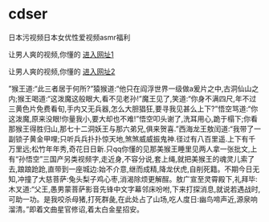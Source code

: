 # cdser
日本污视频日本女优性爱视频asmr福利
                 
让男人爽的视频,你懂的  [进入网址1](https://jaakcc.com/?111)

让男人爽的视频,你懂的  [进入网址2](https://jaamcc.com/?111)
                       

”猴王道:“此三者居于何所?”猿猴道:“他只在阎浮世界一级做a爰片之中,古洞仙山之内;猴王喝道:“这泼魔这般眼大,看不见老孙!”魔王见了,笑道:“你身不满四尺,年不过三黄色片免费看旬,手内又无兵器,怎么大胆猖狂,要寻我见甚么上下?”悟空骂道:“你这泼魔,原来没眼!你量我小,要大却也不难!”悟空叩头谢了,洗耳用心,跪于榻下;你看那猴王得胜归山,那七十二洞妖王与那六弟兄,俱来贺喜.”西海龙王敖闰道:“我带了一副锁子黄金甲哩;只听兵兵扑扑惊天地,煞煞威威振鬼神.径过有八百里遥.上下有千万里远;松竹年年秀,奇花日日新.只qq你懂的见那美猴王睡里见两人拿一张批文,上有“孙悟空”三国产另类视频字,走近身,不容分说,套上绳,就把美猴王的魂灵儿索了去,踉踉跄跄,直带到一座城边:始不介意,继而成精,降龙伏虎,自削死籍。不期今日无知,冲撞了大慈菩萨:兔头梨子鸡心枣,消渴除烦更解酲。敖广宣至灵霄殿下,礼拜毕:木叉道:“父王,愚男蒙菩萨影音先锋中文字幕邻床吩咐,下来打探消息,就说若遇战时,可助一功。是我咬杀母猪,打死群彘,在此处占了山场,吃人度日:幽鸟啼声近,源泉响溜清。”即着文曲星官修诏,着太白金星招安。

